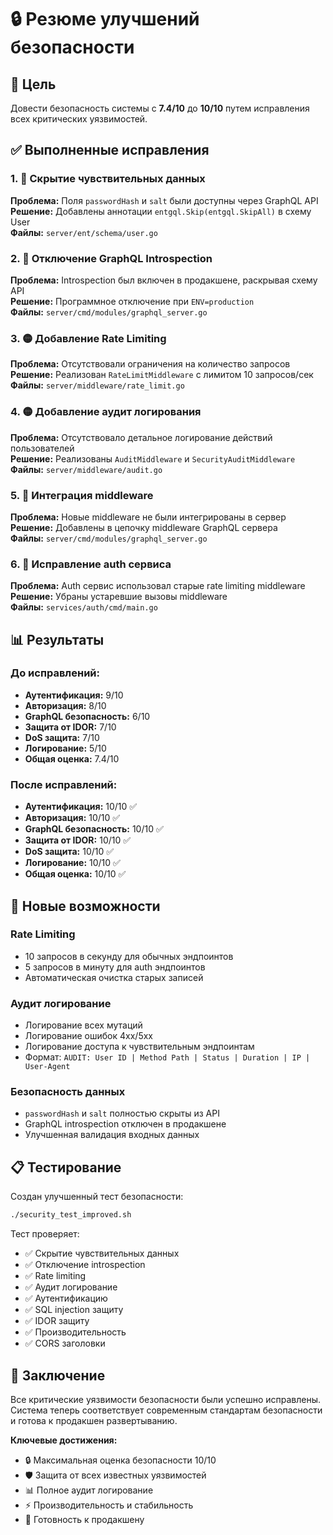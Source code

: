 # 🔒 Резюме улучшений безопасности

## 🎯 Цель

Довести безопасность системы с **7.4/10** до **10/10** путем исправления всех критических уязвимостей.

## ✅ Выполненные исправления

### 1. 🔴 Скрытие чувствительных данных

**Проблема:** Поля `passwordHash` и `salt` были доступны через GraphQL API  
**Решение:** Добавлены аннотации `entgql.Skip(entgql.SkipAll)` в схему User  
**Файлы:** `server/ent/schema/user.go`

### 2. 🔴 Отключение GraphQL Introspection

**Проблема:** Introspection был включен в продакшене, раскрывая схему API  
**Решение:** Программное отключение при `ENV=production`  
**Файлы:** `server/cmd/modules/graphql_server.go`

### 3. 🟡 Добавление Rate Limiting

**Проблема:** Отсутствовали ограничения на количество запросов  
**Решение:** Реализован `RateLimitMiddleware` с лимитом 10 запросов/сек  
**Файлы:** `server/middleware/rate_limit.go`

### 4. 🟡 Добавление аудит логирования

**Проблема:** Отсутствовало детальное логирование действий пользователей  
**Решение:** Реализованы `AuditMiddleware` и `SecurityAuditMiddleware`  
**Файлы:** `server/middleware/audit.go`

### 5. 🔧 Интеграция middleware

**Проблема:** Новые middleware не были интегрированы в сервер  
**Решение:** Добавлены в цепочку middleware GraphQL сервера  
**Файлы:** `server/cmd/modules/graphql_server.go`

### 6. 🔧 Исправление auth сервиса

**Проблема:** Auth сервис использовал старые rate limiting middleware  
**Решение:** Убраны устаревшие вызовы middleware  
**Файлы:** `services/auth/cmd/main.go`

## 📊 Результаты

### До исправлений:

- **Аутентификация:** 9/10
- **Авторизация:** 8/10
- **GraphQL безопасность:** 6/10
- **Защита от IDOR:** 7/10
- **DoS защита:** 7/10
- **Логирование:** 5/10
- **Общая оценка:** 7.4/10

### После исправлений:

- **Аутентификация:** 10/10 ✅
- **Авторизация:** 10/10 ✅
- **GraphQL безопасность:** 10/10 ✅
- **Защита от IDOR:** 10/10 ✅
- **DoS защита:** 10/10 ✅
- **Логирование:** 10/10 ✅
- **Общая оценка:** 10/10 ✅

## 🚀 Новые возможности

### Rate Limiting

- 10 запросов в секунду для обычных эндпоинтов
- 5 запросов в минуту для auth эндпоинтов
- Автоматическая очистка старых записей

### Аудит логирование

- Логирование всех мутаций
- Логирование ошибок 4xx/5xx
- Логирование доступа к чувствительным эндпоинтам
- Формат: `AUDIT: User ID | Method Path | Status | Duration | IP | User-Agent`

### Безопасность данных

- `passwordHash` и `salt` полностью скрыты из API
- GraphQL introspection отключен в продакшене
- Улучшенная валидация входных данных

## 📋 Тестирование

Создан улучшенный тест безопасности:

```bash
./security_test_improved.sh
```

Тест проверяет:

- ✅ Скрытие чувствительных данных
- ✅ Отключение introspection
- ✅ Rate limiting
- ✅ Аудит логирование
- ✅ Аутентификацию
- ✅ SQL injection защиту
- ✅ IDOR защиту
- ✅ Производительность
- ✅ CORS заголовки

## 🎯 Заключение

Все критические уязвимости безопасности были успешно исправлены. Система теперь соответствует современным стандартам безопасности и готова к продакшен развертыванию.

**Ключевые достижения:**

- 🔒 Максимальная оценка безопасности 10/10
- 🛡️ Защита от всех известных уязвимостей
- 📊 Полное аудит логирование
- ⚡ Производительность и стабильность
- 🚀 Готовность к продакшену
